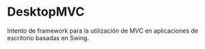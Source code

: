 # DesktopMVC

Intento de framework para la utilización de MVC en aplicaciones de escritorio basadas en Swing.
